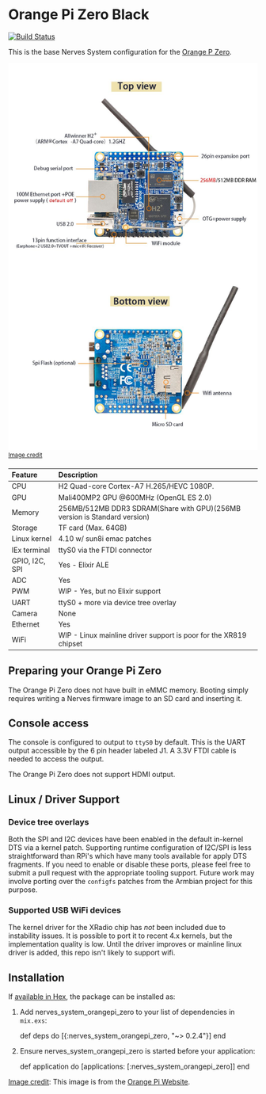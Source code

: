 # Orange Pi Zero Black

[![Build Status](https://travis-ci.org/BrightAgrotech/nerves_system_orangepi_zero.png?branch=master)](https://travis-ci.org/BrightAgrotech/nerves_system_orangepi_zero)

This is the base Nerves System configuration for the [Orange P Zero](http://www.orangepi.org/orangepizero/).

![Orange Pi Zero Black image](assets/images/orangepizero_info.jpg)
<br><sup>[Image credit](#orangepi)</sup>

| Feature        | Description                                                               |
|:---------------|:--------------------------------------------------------------------------|
| CPU            | H2 Quad-core Cortex-A7 H.265/HEVC 1080P.                                  |
| GPU            | Mali400MP2 GPU @600MHz (OpenGL ES 2.0)                                    |
| Memory         | 256MB/512MB DDR3 SDRAM(Share with GPU)(256MB version is Standard version) |
| Storage        | TF card (Max. 64GB)                                                       |
| Linux kernel   | 4.10 w/ sun8i emac patches                                                |
| IEx terminal   | ttyS0 via the FTDI connector                                              |
| GPIO, I2C, SPI | Yes - Elixir ALE                                                          |
| ADC            | Yes                                                                       |
| PWM            | WIP - Yes, but no Elixir support                                          |
| UART           | ttyS0 + more via device tree overlay                                      |
| Camera         | None                                                                      |
| Ethernet       | Yes                                                                       |
| WiFi           | WIP - Linux mainline driver support is poor for the XR819 chipset         |


## Preparing your Orange Pi Zero

The Orange Pi Zero does not have built in eMMC memory. Booting simply requires writing a Nerves firmware image to an SD card and inserting it.

## Console access

The console is configured to output to `ttyS0` by default. This is the
UART output accessible by the 6 pin header labeled J1. A 3.3V FTDI
cable is needed to access the output.

The Orange Pi Zero does not support HDMI output.

## Linux / Driver Support

### Device tree overlays

Both the SPI and I2C devices have been enabled in the default in-kernel DTS via a kernel patch. Supporting runtime configuration of I2C/SPI is less straightforward than RPi's which have many tools available for apply DTS fragments. If you need to enable or disable these ports, please feel free to submit a pull request with the appropriate tooling support. Future work may involve porting over the `configfs` patches from the Armbian project for this purpose.

### Supported USB WiFi devices

The kernel driver for the XRadio chip has _not_ been included due to instability issues. It is possible to port it to recent 4.x kernels, but the implementation quality is low. Until the driver improves or mainline linux driver is added, this repo isn't likely to support wifi.

## Installation

If [available in Hex](https://hex.pm/docs/publish), the package can be installed as:

  1. Add nerves_system_orangepi_zero to your list of dependencies in `mix.exs`:

        def deps do
          [{:nerves_system_orangepi_zero, "~> 0.2.4"}]
        end

  2. Ensure nerves_system_orangepi_zero is started before your application:

        def application do
          [applications: [:nerves_system_orangepi_zero]]
        end


[Image credit](#orangepi): This image is from the [Orange Pi Website](http://www.orangepi.org/).
